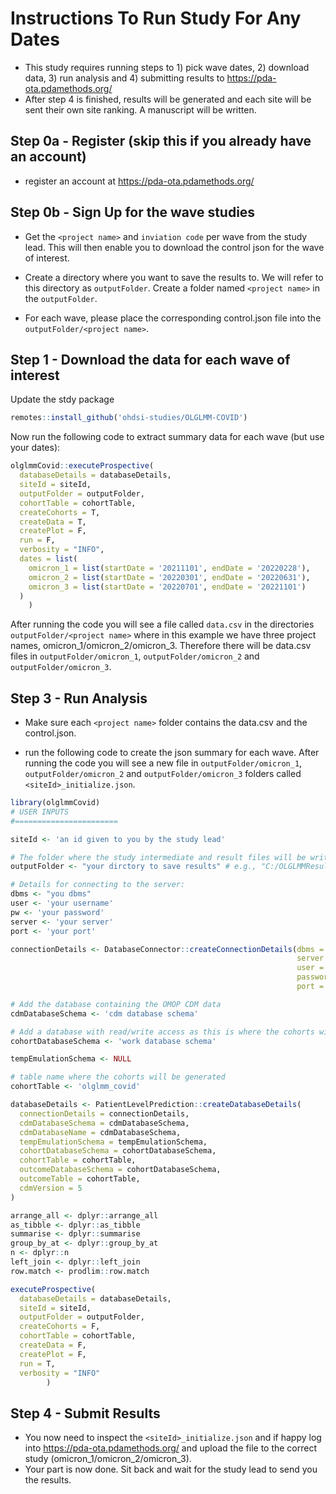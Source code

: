 Instructions To Run Study For Any Dates
===================
- This study requires running steps to 1) pick wave dates, 2) download data, 3) run analysis and 4) submitting results to https://pda-ota.pdamethods.org/ 
- After step 4 is finished, results will be generated and each site will be sent their own site ranking.  A manuscript will be written.


## Step 0a - Register (skip this if you already have an account)
- register an account at https://pda-ota.pdamethods.org/

## Step 0b - Sign Up for the wave studies
- Get the `<project name>` and `inviation code` per wave from the study lead.  This will then enable you to download the control json for the wave of interest. 

- Create a directory where you want to save the results to.  We will refer to this directory as `outputFolder`.  Create a folder named `<project name>` in the `outputFolder`.

- For each wave, please place the corresponding control.json file into the `outputFolder/<project name>`.


## Step 1 - Download the data for each wave of interest

Update the stdy package
```r
remotes::install_github('ohdsi-studies/OLGLMM-COVID')
```

Now run the following code to extract summary data for each wave (but use your dates):

```r
olglmmCovid::executeProspective(
  databaseDetails = databaseDetails,
  siteId = siteId,
  outputFolder = outputFolder,
  cohortTable = cohortTable,
  createCohorts = T,
  createData = T,
  createPlot = F,
  run = F,
  verbosity = "INFO",
  dates = list(
    omicron_1 = list(startDate = '20211101', endDate = '20220228'),
    omicron_2 = list(startDate = '20220301', endDate = '20220631'),
    omicron_3 = list(startDate = '20220701', endDate = '20221101')
  )
    )
```

After running the code you will see a file called `data.csv` in the directories `outputFolder/<project name>` where in this example we have three project names, omicron_1/omicron_2/omicron_3.  Therefore there will be data.csv files in `outputFolder/omicron_1`, `outputFolder/omicron_2` and `outputFolder/omicron_3`.


## Step 3 - Run Analysis
- Make sure each `<project name>` folder contains the data.csv and the control.json.

- run the following code to create the json summary for each wave.  After running the code you will see a new file in `outputFolder/omicron_1`, `outputFolder/omicron_2` and `outputFolder/omicron_3` folders called `<siteId>_initialize.json`.

```r
library(olglmmCovid)
# USER INPUTS
#=======================

siteId <- 'an id given to you by the study lead'

# The folder where the study intermediate and result files will be written:
outputFolder <- "your dirctory to save results" # e.g., "C:/OLGLMMResults"

# Details for connecting to the server:
dbms <- "you dbms"
user <- 'your username'
pw <- 'your password'
server <- 'your server'
port <- 'your port'

connectionDetails <- DatabaseConnector::createConnectionDetails(dbms = dbms,
                                                                server = server,
                                                                user = user,
                                                                password = pw,
                                                                port = port)

# Add the database containing the OMOP CDM data
cdmDatabaseSchema <- 'cdm database schema'

# Add a database with read/write access as this is where the cohorts will be generated
cohortDatabaseSchema <- 'work database schema'

tempEmulationSchema <- NULL

# table name where the cohorts will be generated
cohortTable <- 'olglmm_covid'

databaseDetails <- PatientLevelPrediction::createDatabaseDetails(
  connectionDetails = connectionDetails, 
  cdmDatabaseSchema = cdmDatabaseSchema, 
  cdmDatabaseName = cdmDatabaseSchema,
  tempEmulationSchema = tempEmulationSchema,
  cohortDatabaseSchema = cohortDatabaseSchema,
  cohortTable = cohortTable,
  outcomeDatabaseSchema = cohortDatabaseSchema,
  outcomeTable = cohortTable,
  cdmVersion = 5
)

arrange_all <- dplyr::arrange_all
as_tibble <- dplyr::as_tibble
summarise <- dplyr::summarise
group_by_at <- dplyr::group_by_at
n <- dplyr::n
left_join <- dplyr::left_join
row.match <- prodlim::row.match

executeProspective(
  databaseDetails = databaseDetails,
  siteId = siteId,
  outputFolder = outputFolder,
  createCohorts = F, 
  cohortTable = cohortTable,
  createData = F, 
  createPlot = F, 
  run = T,
  verbosity = "INFO"
        )
```
## Step 4 - Submit Results
- You now need to inspect the `<siteId>_initialize.json` and if happy log into https://pda-ota.pdamethods.org/  and upload the file to the correct study (omicron_1/omicron_2/omicron_3).
- Your part is now done.  Sit back and wait for the study lead to send you the results.
